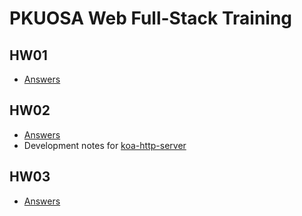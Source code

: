 # PKUOSA Web Full-Stack Training

## HW01

- [Answers](HW01/HW01.md)

## HW02

- [Answers](HW02/HW02.md)
- Development notes for [koa-http-server](HW02/koa-http-server.md)

## HW03

- [Answers](HW03/HW03.md)
